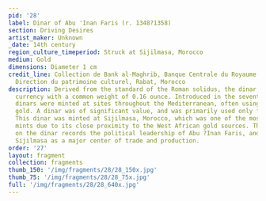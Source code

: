 ```yaml
---
pid: '28'
label: Dinar of Abu 'Inan Faris (r. 1348?1358)
section: Driving Desires
artist_maker: Unknown
_date: 14th century
region_culture_timeperiod: Struck at Sijilmasa, Morocco
medium: Gold
dimensions: Diameter 1 cm
credit_line: Collection de Bank al-Maghrib, Banque Centrale du Royaume du Maroc, 533341,
  Direction du patrimoine culturel, Rabat, Morocco
description: Derived from the standard of the Roman solidus, the dinar was an Islamic
  currency with a common weight of 0.16 ounce. Introduced in the seventh century,
  dinars were minted at sites throughout the Mediterranean, often using West African
  gold. A dinar was of significant value, and was primarily used only for large expenditures.
  This dinar was minted at Sijilmasa, Morocco, which was one of the most productive
  mints due to its close proximity to the West African gold sources. The inscription
  on the dinar records the political leadership of Abu ?Inan Faris, and establishes
  Sijilmasa as a major center of trade and production.
order: '27'
layout: fragment
collection: fragments
thumb_150: '/img/fragments/28/28_150x.jpg'
thumb_75: '/img/fragments/28/28_75x.jpg'
full: '/img/fragments/28/28_640x.jpg'
---
```

